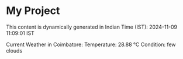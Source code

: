# My Project

This content is dynamically generated in Indian Time (IST): 2024-11-09 11:09:01 IST


Current Weather in Coimbatore:
Temperature: 28.88 °C
Condition: few clouds
